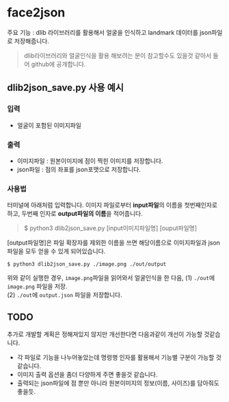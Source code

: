# face2json
주요 기능 : dlib 라이브러리를 활용해서 얼굴을 인식하고 landmark 데이터를 json파일로 저장해줍니다.

> dlib라이브러리와 얼굴인식을 활용 해보려는 분이 참고할수도 있을것 같아서 들어 github에 공개합니다.

## **dlib2json_save.py** 사용 예시

### 입력
- 얼굴이 포함된 이미지파일

### 출력
- 이미지파일 : 원본이미지에 점이 찍힌 이미지를 저장합니다.
- json파일 :  점의 좌표를 json포맷으로 저장합니다.

### 사용법
터미널에 아래처럼 입력합니다. 이미지 파일로부터 **input파일**의 이름을 첫번째인자로 하고, 두번째 인자로 **output파일의 이름**을 적어줍니다.

> $ python3 dlib2json_save.py \[input이미지파일명\]  \[ouput파일명\]

\[output파일명\]은 파일 확장자를 제외한 이름을 쓰면 해당이름으로 이미지파일과 json파일을 모두 얻을 수 있게 되어있습니다.


`$ python3 dlib2json_save.py ./image.png ./out/output`

위와 같이 실행한 경우, `image.png`파일을 읽어와서 얼굴인식을 한 다음, 
(1) `./out`에 `image.png` 파일을 저장.   
(2) `./out`에 `output.json` 파일을 저장합니다.  

## TODO
추가로 개발할 계획은 정해져있지 않지만 개선한다면 다음과같이 개선이 가능할 것같습니다.
- 각 파일로 기능을 나누어놓았는데 명령행 인자를 활용해서 기능별 구분이 가능할 것 같습니다.
- 이미지 출력 옵션을 좀더 다양하게 주면 좋을것 같습니다.
- 출력되는 json파일에 점 뿐만 아니라 원본이미지의 정보(이름, 사이즈)를 담아줘도 좋을듯.
